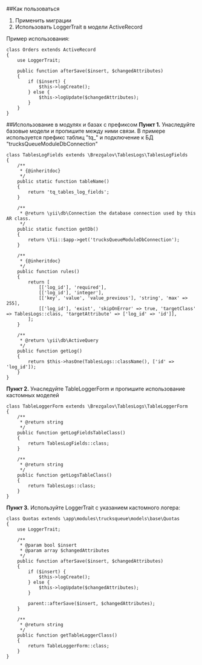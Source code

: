 ##Как пользоваться

1. Применить миграции
2. Использовать LoggerTrait в модели ActiveRecord

Пример использования:

    class Orders extends ActiveRecord
    {
        use LoggerTrait;

        public function afterSave($insert, $changedAttributes)
        {    
            if ($insert) {
                $this->logCreate();
            } else {
                $this->logUpdate($changedAttributes);
            }
        }
    }
    
##Использование в модулях и базах с префиксом
**Пункт 1.** Унаследуйте базовые модели и пропишите между ними связи. В примере используется префикс таблиц "tq_" и подключение к БД "trucksQueueModuleDbConnection"    
    
    class TablesLogFields extends \Brezgalov\TablesLogs\TablesLogFields
    {
        /**
         * {@inheritdoc}
         */
        public static function tableName()
        {
            return 'tq_tables_log_fields';
        }
    
        /**
         * @return \yii\db\Connection the database connection used by this AR class.
         */
        public static function getDb()
        {
            return \Yii::$app->get('trucksQueueModuleDbConnection');
        }
    
        /**
         * {@inheritdoc}
         */
        public function rules()
        {
            return [
                [['log_id'], 'required'],
                [['log_id'], 'integer'],
                [['key', 'value', 'value_previous'], 'string', 'max' => 255],
                [['log_id'], 'exist', 'skipOnError' => true, 'targetClass' => TablesLogs::class, 'targetAttribute' => ['log_id' => 'id']],
            ];
        }
    
        /**
         * @return \yii\db\ActiveQuery
         */
        public function getLog()
        {
            return $this->hasOne(TablesLogs::className(), ['id' => 'log_id']);
        }
    }
    
**Пункт 2.** Унаследуйте TableLoggerForm и пропишите использование кастомных моделей

    class TableLoggerForm extends \Brezgalov\TablesLogs\TableLoggerForm
    {    
        /**
         * @return string
         */
        public function getLogFieldsTableClass()
        {
            return TablesLogFields::class;
        }
    
        /**
         * @return string
         */
        public function getLogsTableClass()
        {
            return TablesLogs::class;
        }
    }
    
**Пункт 3.** Используйте LoggerTrait с указанием кастомного логера:


    class Quotas extends \app\modules\trucksqueue\models\base\Quotas
    {
        use LoggerTrait;
        
        /**
         * @param bool $insert
         * @param array $changedAttributes
         */
        public function afterSave($insert, $changedAttributes)
        {
            if ($insert) {
                $this->logCreate();
            } else {
                $this->logUpdate($changedAttributes);
            }
    
            parent::afterSave($insert, $changedAttributes);
        }
    
        /**
         * @return string
         */
        public function getTableLoggerClass()
        {
            return TableLoggerForm::class;
        }
    }